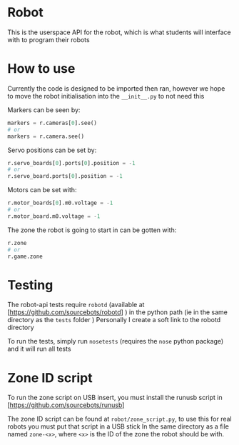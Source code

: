 # Robot

This is the userspace API for the robot, which is what students will interface with to program their robots

# How to use

Currently the code is designed to be imported then ran, however we hope to move the robot initialisation into the `__init__.py` to not need this

Markers can be seen by:

``` python
markers = r.cameras[0].see()
# or
markers = r.camera.see()
```

Servo positions can be set by:

``` python
r.servo_boards[0].ports[0].position = -1
# or
r.servo_board.ports[0].position = -1
```

Motors can be set with:

``` python
r.motor_boards[0].m0.voltage = -1
# or
r.motor_board.m0.voltage = -1
```

The zone the robot is going to start in can be gotten with:

``` python
r.zone
# or
r.game.zone
```

# Testing

The robot-api tests require `robotd` (available at [https://github.com/sourcebots/robotd] ) in the python path (ie in the same directory as the `tests` folder ) Personally I create a soft link to the robotd directory

To run the tests, simply run `nosetests` (requires the `nose` python package) and it will run all tests


# Zone ID script

To run the zone script on USB insert, you must install the runusb script in [https://github.com/sourcebots/runusb]

The zone ID script can be found at `robot/zone_script.py`, to use this for real robots you must put that script in a USB stick
In the same directory as a file named `zone-<x>`, where `<x>` is the ID of the zone the robot should be with.
